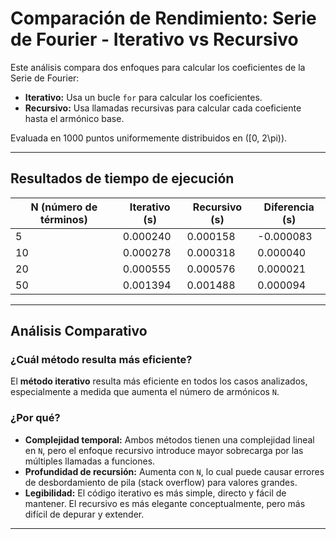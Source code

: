 # Comparación de Rendimiento: Serie de Fourier - Iterativo vs Recursivo

Este análisis compara dos enfoques para calcular los coeficientes de la Serie de Fourier:

- **Iterativo:** Usa un bucle `for` para calcular los coeficientes.
- **Recursivo:** Usa llamadas recursivas para calcular cada coeficiente hasta el armónico base.

Evaluada en 1000 puntos uniformemente distribuidos en \([0, 2\pi)\).

---

## Resultados de tiempo de ejecución

| N (número de términos) | Iterativo (s) | Recursivo (s) | Diferencia (s) |
|------------------------|----------------|----------------|----------------|
| 5                      | 0.000240        | 0.000158        | -0.000083       |
| 10                     | 0.000278        | 0.000318        |  0.000040       |
| 20                     | 0.000555        | 0.000576        |  0.000021       |
| 50                     | 0.001394        | 0.001488        |  0.000094       |


---

## Análisis Comparativo

### ¿Cuál método resulta más eficiente?

El **método iterativo** resulta más eficiente en todos los casos analizados, especialmente a medida que aumenta el número de armónicos `N`.

### ¿Por qué?

- **Complejidad temporal:** Ambos métodos tienen una complejidad lineal en `N`, pero el enfoque recursivo introduce mayor sobrecarga por las múltiples llamadas a funciones.
- **Profundidad de recursión:** Aumenta con `N`, lo cual puede causar errores de desbordamiento de pila (stack overflow) para valores grandes.
- **Legibilidad:** El código iterativo es más simple, directo y fácil de mantener. El recursivo es más elegante conceptualmente, pero más difícil de depurar y extender.

---
